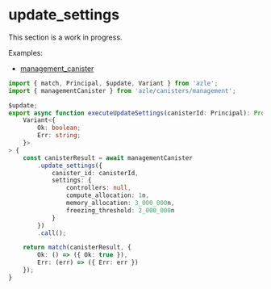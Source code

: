 # update_settings

This section is a work in progress.

Examples:

-   [management_canister](https://github.com/demergent-labs/azle/tree/main/examples/management_canister)

```typescript
import { match, Principal, $update, Variant } from 'azle';
import { managementCanister } from 'azle/canisters/management';

$update;
export async function executeUpdateSettings(canisterId: Principal): Promise<
    Variant<{
        Ok: boolean;
        Err: string;
    }>
> {
    const canisterResult = await managementCanister
        .update_settings({
            canister_id: canisterId,
            settings: {
                controllers: null,
                compute_allocation: 1n,
                memory_allocation: 3_000_000n,
                freezing_threshold: 2_000_000n
            }
        })
        .call();

    return match(canisterResult, {
        Ok: () => ({ Ok: true }),
        Err: (err) => ({ Err: err })
    });
}
```
